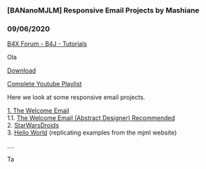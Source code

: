 ### [BANanoMJLM] Responsive Email Projects by Mashiane
### 09/06/2020
[B4X Forum - B4J - Tutorials](https://www.b4x.com/android/forum/threads/121921/)

Ola  
  
[Download](https://github.com/Mashiane/BANanoMJML)  
  
[Complete Youtube Playlist](https://www.youtube.com/playlist?list=PLXw1ldc5AxBP8q3V4NPkSzUPcP-57YZI-)  
  
Here we look at some responsive email projects.  
  
[1. The Welcome Email](https://www.b4x.com/android/forum/threads/bananomjl-responsive-email-projects.121921/post-761971)  
1.1. [The Welcome Email (Abstract Designer) Recommended](https://www.b4x.com/android/forum/threads/bananomjl-responsive-email-projects.121921/post-761982)  
2. [StarWarsDroids](https://www.b4x.com/android/forum/threads/bananomjl-responsive-email-projects.121921/post-761986)  
3. [Hello World](https://www.b4x.com/android/forum/threads/bananomjlm-responsive-email-projects.121921/post-762271) (replicating examples from the mjml website)  
  
  
….  
  
Ta